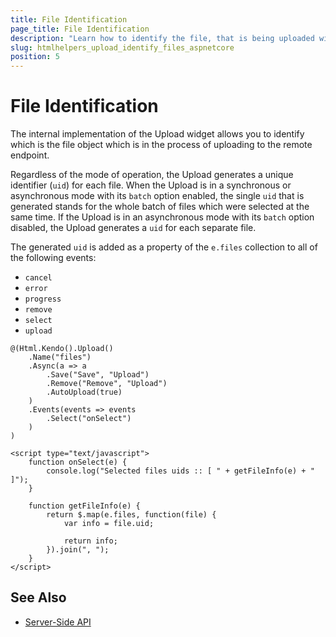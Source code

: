 ```yaml
---
title: File Identification
page_title: File Identification
description: "Learn how to identify the file, that is being uploaded with the Telerik UI Upload HtmlHelper for {{ site.framework }}."
slug: htmlhelpers_upload_identify_files_aspnetcore
position: 5
---
```


# File Identification

The internal implementation of the Upload widget allows you to identify which is the file object which is in the process of uploading to the remote endpoint.

Regardless of the mode of operation, the Upload generates a unique identifier (`uid`) for each file. When the Upload is in a synchronous or asynchronous mode with its `batch` option enabled, the single `uid` that is generated stands for the whole batch of files which were selected at the same time. If the Upload is in an asynchronous mode with its `batch` option disabled, the Upload generates a `uid` for each separate file.

The generated `uid` is added as a property of the `e.files` collection to all of the following events:

* `cancel`
* `error`
* `progress`
* `remove`
* `select`
* `upload`

```
@(Html.Kendo().Upload()
    .Name("files")
    .Async(a => a
        .Save("Save", "Upload")
        .Remove("Remove", "Upload")
        .AutoUpload(true)
    )
    .Events(events => events
        .Select("onSelect")
    )
)

<script type="text/javascript">
    function onSelect(e) {
        console.log("Selected files uids :: [ " + getFileInfo(e) + " ]");
    }

    function getFileInfo(e) {
        return $.map(e.files, function(file) {
            var info = file.uid;

            return info;
        }).join(", ");
    }
</script>
```

## See Also

* [Server-Side API](/api/upload)
